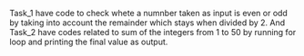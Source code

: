 Task_1 have code to check whete a numnber taken as input is even or odd by taking into account the remainder which stays when divided by 2. And Task_2 have codes related to sum of the integers from 1 to 50 by running  for loop and printing the final value as output.